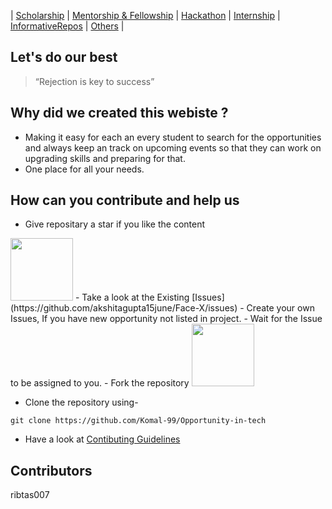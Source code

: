 

|    [Scholarship](Scholarship/scholarship.html)    |    [Mentorship & Fellowship](Mentorship&Fellowship/mentorship&fellowship.html)    |    [Hackathon](Hackathon/hackathon.html)    |    [Internship](Internship/internship.html)    |    [InformativeRepos](InformativeRepos/repos.html)    |    [Others](Other/other.html)    |



## Let's do our best
> “Rejection is key to success” 





## Why did we created this webiste ?

* Making it easy for each an every student to search for the opportunities and always keep an track on upcoming events so that they can work on upgrading skills and preparing for that.
* One place for all your needs.

## How can you contribute and help us
- Give repositary a star if you like the content
 <img src="https://user-images.githubusercontent.com/74819092/117547585-fe477b80-b04d-11eb-9e03-0747dea1b88a.png" width=100>
- Take a look at the Existing [Issues](https://github.com/akshitagupta15june/Face-X/issues) 
- Create your own Issues, If you have new opportunity not listed in project.
- Wait for the Issue to be assigned to you.
- Fork the repository 
<img src="https://user-images.githubusercontent.com/74819092/117547550-c8a29280-b04d-11eb-9e6b-d0f84d49e34e.png" width=100>

- Clone the repository using-
```
git clone https://github.com/Komal-99/Opportunity-in-tech
```
- Have a look at [Contibuting Guidelines]()
## Contributors
ribtas007




